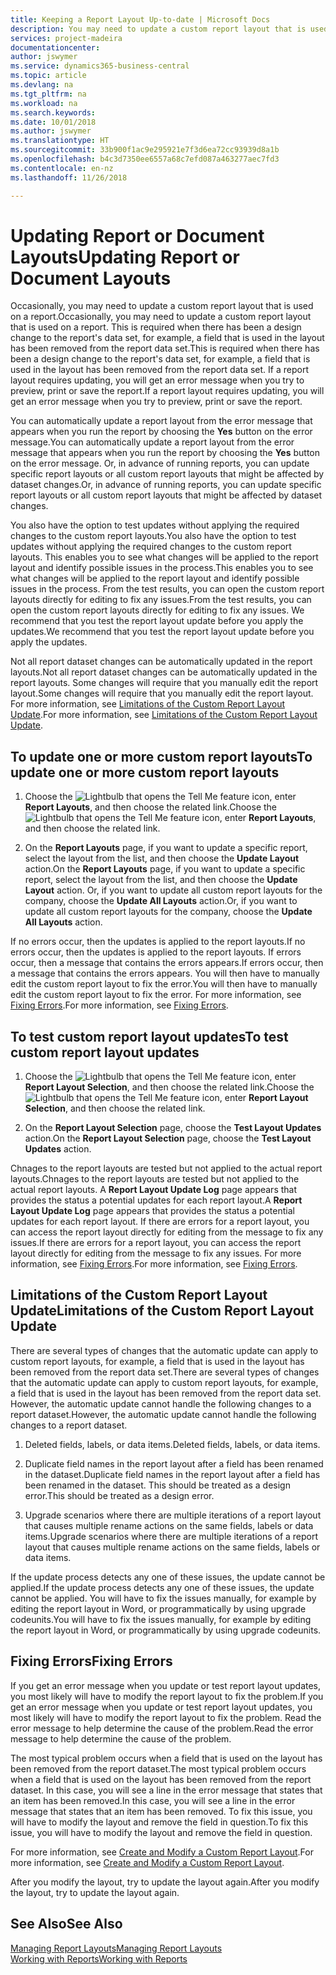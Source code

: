 ```yaml
---
title: Keeping a Report Layout Up-to-date | Microsoft Docs
description: You may need to update a custom report layout that is used on a report. This is required when there has been a design change to the report's data set, for example, a field that is used in the layout has been removed from the report data set.
services: project-madeira
documentationcenter: 
author: jswymer
ms.service: dynamics365-business-central
ms.topic: article
ms.devlang: na
ms.tgt_pltfrm: na
ms.workload: na
ms.search.keywords: 
ms.date: 10/01/2018
ms.author: jswymer
ms.translationtype: HT
ms.sourcegitcommit: 33b900f1ac9e295921e7f3d6ea72cc93939d8a1b
ms.openlocfilehash: b4c3d7350ee6557a68c7efd087a463277aec7fd3
ms.contentlocale: en-nz
ms.lasthandoff: 11/26/2018

---
```

# <a name="updating-report-or-document-layouts"></a><span data-ttu-id="66a24-104">Updating Report or Document Layouts</span><span class="sxs-lookup"><span data-stu-id="66a24-104">Updating Report or Document Layouts</span></span>
<span data-ttu-id="66a24-105">Occasionally, you may need to update a custom report layout that is used on a report.</span><span class="sxs-lookup"><span data-stu-id="66a24-105">Occasionally, you may need to update a custom report layout that is used on a report.</span></span> <span data-ttu-id="66a24-106">This is required when there has been a design change to the report's data set, for example, a field that is used in the layout has been removed from the report data set.</span><span class="sxs-lookup"><span data-stu-id="66a24-106">This is required when there has been a design change to the report's data set, for example, a field that is used in the layout has been removed from the report data set.</span></span> <span data-ttu-id="66a24-107">If a report layout requires updating, you will get an error message when you try to preview, print or save the report.</span><span class="sxs-lookup"><span data-stu-id="66a24-107">If a report layout requires updating, you will get an error message when you try to preview, print or save the report.</span></span>  
  
<span data-ttu-id="66a24-108">You can automatically update a report layout from the error message that appears when you run the report by choosing the **Yes** button on the error message.</span><span class="sxs-lookup"><span data-stu-id="66a24-108">You can automatically update a report layout from the error message that appears when you run the report by choosing the **Yes** button on the error message.</span></span> <span data-ttu-id="66a24-109">Or, in advance of running reports, you can update specific report layouts or all custom report layouts that might be affected by dataset changes.</span><span class="sxs-lookup"><span data-stu-id="66a24-109">Or, in advance of running reports, you can update specific report layouts or all custom report layouts that might be affected by dataset changes.</span></span>  
  
<span data-ttu-id="66a24-110">You also have the option to test updates without applying the required changes to the custom report layouts.</span><span class="sxs-lookup"><span data-stu-id="66a24-110">You also have the option to test updates without applying the required changes to the custom report layouts.</span></span> <span data-ttu-id="66a24-111">This enables you to see what changes will be applied to the report layout and identify possible issues in the process.</span><span class="sxs-lookup"><span data-stu-id="66a24-111">This enables you to see what changes will be applied to the report layout and identify possible issues in the process.</span></span> <span data-ttu-id="66a24-112">From the test results, you can open the custom report layouts directly for editing to fix any issues.</span><span class="sxs-lookup"><span data-stu-id="66a24-112">From the test results, you can open the custom report layouts directly for editing to fix any issues.</span></span> <span data-ttu-id="66a24-113">We recommend that you test the report layout update before you apply the updates.</span><span class="sxs-lookup"><span data-stu-id="66a24-113">We recommend that you test the report layout update before you apply the updates.</span></span>  
  
<span data-ttu-id="66a24-114">Not all report dataset changes can be automatically updated in the report layouts.</span><span class="sxs-lookup"><span data-stu-id="66a24-114">Not all report dataset changes can be automatically updated in the report layouts.</span></span> <span data-ttu-id="66a24-115">Some changes will require that you manually edit the report layout.</span><span class="sxs-lookup"><span data-stu-id="66a24-115">Some changes will require that you manually edit the report layout.</span></span> <span data-ttu-id="66a24-116">For more information, see [Limitations of the Custom Report Layout Update](ui-update-report-layouts.md#UpdateLimitations).</span><span class="sxs-lookup"><span data-stu-id="66a24-116">For more information, see [Limitations of the Custom Report Layout Update](ui-update-report-layouts.md#UpdateLimitations).</span></span>  
  
## <a name="to-update-one-or-more-custom-report-layouts"></a><span data-ttu-id="66a24-117">To update one or more custom report layouts</span><span class="sxs-lookup"><span data-stu-id="66a24-117">To update one or more custom report layouts</span></span>  
  
1.  <span data-ttu-id="66a24-118">Choose the ![Lightbulb that opens the Tell Me feature](media/ui-search/search_small.png "Tell me what you want to do") icon, enter **Report Layouts**, and then choose the related link.</span><span class="sxs-lookup"><span data-stu-id="66a24-118">Choose the ![Lightbulb that opens the Tell Me feature](media/ui-search/search_small.png "Tell me what you want to do") icon, enter **Report Layouts**, and then choose the related link.</span></span>  
  
2.  <span data-ttu-id="66a24-119">On the **Report Layouts** page, if you want to update a specific report, select the layout from the list, and then choose the **Update Layout** action.</span><span class="sxs-lookup"><span data-stu-id="66a24-119">On the **Report Layouts** page, if you want to update a specific report, select the layout from the list, and then choose the **Update Layout** action.</span></span> <span data-ttu-id="66a24-120">Or, if you want to update all custom report layouts for the company, choose the **Update All Layouts** action.</span><span class="sxs-lookup"><span data-stu-id="66a24-120">Or, if you want to update all custom report layouts for the company, choose the **Update All Layouts** action.</span></span>  

<span data-ttu-id="66a24-121">If no errors occur, then the updates is applied to the report layouts.</span><span class="sxs-lookup"><span data-stu-id="66a24-121">If no errors occur, then the updates is applied to the report layouts.</span></span> <span data-ttu-id="66a24-122">If errors occur, then a message that contains the errors appears.</span><span class="sxs-lookup"><span data-stu-id="66a24-122">If errors occur, then a message that contains the errors appears.</span></span> <span data-ttu-id="66a24-123">You will then have to manually edit the custom report layout to fix the error.</span><span class="sxs-lookup"><span data-stu-id="66a24-123">You will then have to manually edit the custom report layout to fix the error.</span></span> <span data-ttu-id="66a24-124">For more information, see [Fixing Errors](ui-update-report-layouts.md#FixErrors).</span><span class="sxs-lookup"><span data-stu-id="66a24-124">For more information, see [Fixing Errors](ui-update-report-layouts.md#FixErrors).</span></span>  

## <a name="to-test-custom-report-layout-updates"></a><span data-ttu-id="66a24-125">To test custom report layout updates</span><span class="sxs-lookup"><span data-stu-id="66a24-125">To test custom report layout updates</span></span>  
  
1.  <span data-ttu-id="66a24-126">Choose the ![Lightbulb that opens the Tell Me feature](media/ui-search/search_small.png "Tell me what you want to do") icon, enter **Report Layout Selection**, and then choose the related link.</span><span class="sxs-lookup"><span data-stu-id="66a24-126">Choose the ![Lightbulb that opens the Tell Me feature](media/ui-search/search_small.png "Tell me what you want to do") icon, enter **Report Layout Selection**, and then choose the related link.</span></span>  
  
2.  <span data-ttu-id="66a24-127">On the **Report Layout Selection** page, choose the **Test Layout Updates** action.</span><span class="sxs-lookup"><span data-stu-id="66a24-127">On the **Report Layout Selection** page, choose the **Test Layout Updates** action.</span></span>  
  
 <span data-ttu-id="66a24-128">Chnages to the report layouts are tested but not applied to the actual report layouts.</span><span class="sxs-lookup"><span data-stu-id="66a24-128">Chnages to the report layouts are tested but not applied to the actual report layouts.</span></span> <span data-ttu-id="66a24-129">A **Report Layout Update Log** page appears that provides the status a potential updates for each report layout.</span><span class="sxs-lookup"><span data-stu-id="66a24-129">A **Report Layout Update Log** page appears that provides the status a potential updates for each report layout.</span></span> <span data-ttu-id="66a24-130">If there are errors for a report layout, you can access the report layout directly for editing from the message to fix any issues.</span><span class="sxs-lookup"><span data-stu-id="66a24-130">If there are errors for a report layout, you can access the report layout directly for editing from the message to fix any issues.</span></span> <span data-ttu-id="66a24-131">For more information, see [Fixing Errors](ui-update-report-layouts.md#FixErrors).</span><span class="sxs-lookup"><span data-stu-id="66a24-131">For more information, see [Fixing Errors](ui-update-report-layouts.md#FixErrors).</span></span>  
  
##  <a name="UpdateLimitations"></a> <span data-ttu-id="66a24-132">Limitations of the Custom Report Layout Update</span><span class="sxs-lookup"><span data-stu-id="66a24-132">Limitations of the Custom Report Layout Update</span></span>  
 <span data-ttu-id="66a24-133">There are several types of changes that the automatic update can apply to custom report layouts, for example, a field that is used in the layout has been removed from the report data set.</span><span class="sxs-lookup"><span data-stu-id="66a24-133">There are several types of changes that the automatic update can apply to custom report layouts, for example, a field that is used in the layout has been removed from the report data set.</span></span> <span data-ttu-id="66a24-134">However, the automatic update cannot handle the following changes to a report dataset.</span><span class="sxs-lookup"><span data-stu-id="66a24-134">However, the automatic update cannot handle the following changes to a report dataset.</span></span>  
  
1.  <span data-ttu-id="66a24-135">Deleted fields, labels, or data items.</span><span class="sxs-lookup"><span data-stu-id="66a24-135">Deleted fields, labels, or data items.</span></span>  
  
2.  <span data-ttu-id="66a24-136">Duplicate field names in the report layout after a field has been renamed in the dataset.</span><span class="sxs-lookup"><span data-stu-id="66a24-136">Duplicate field names in the report layout after a field has been renamed in the dataset.</span></span> <span data-ttu-id="66a24-137">This should be treated as a design error.</span><span class="sxs-lookup"><span data-stu-id="66a24-137">This should be treated as a design error.</span></span>  
  
3.  <span data-ttu-id="66a24-138">Upgrade scenarios where there are multiple iterations of a report layout that causes multiple rename actions on the same fields, labels or data items.</span><span class="sxs-lookup"><span data-stu-id="66a24-138">Upgrade scenarios where there are multiple iterations of a report layout that causes multiple rename actions on the same fields, labels or data items.</span></span>  
  
 <span data-ttu-id="66a24-139">If the update process detects any one of these issues, the update cannot be applied.</span><span class="sxs-lookup"><span data-stu-id="66a24-139">If the update process detects any one of these issues, the update cannot be applied.</span></span> <span data-ttu-id="66a24-140">You will have to fix the issues manually, for example by editing the report layout in Word, or programmatically by using upgrade codeunits.</span><span class="sxs-lookup"><span data-stu-id="66a24-140">You will have to fix the issues manually, for example by editing the report layout in Word, or programmatically by using upgrade codeunits.</span></span>  
  
##  <a name="FixErrors"></a> <span data-ttu-id="66a24-141">Fixing Errors</span><span class="sxs-lookup"><span data-stu-id="66a24-141">Fixing Errors</span></span>  
 <span data-ttu-id="66a24-142">If you get an error message when you update or test report layout updates, you most likely will have to modify the report layout to fix the problem.</span><span class="sxs-lookup"><span data-stu-id="66a24-142">If you get an error message when you update or test report layout updates, you most likely will have to modify the report layout to fix the problem.</span></span> <span data-ttu-id="66a24-143">Read the error message to help determine the cause of the problem.</span><span class="sxs-lookup"><span data-stu-id="66a24-143">Read the error message to help determine the cause of the problem.</span></span>  
  
 <span data-ttu-id="66a24-144">The most typical problem occurs when a field that is used on the layout has been removed from the report dataset.</span><span class="sxs-lookup"><span data-stu-id="66a24-144">The most typical problem occurs when a field that is used on the layout has been removed from the report dataset.</span></span> <span data-ttu-id="66a24-145">In this case, you will see a line in the error message that states that an item has been removed.</span><span class="sxs-lookup"><span data-stu-id="66a24-145">In this case, you will see a line in the error message that states that an item has been removed.</span></span> <span data-ttu-id="66a24-146">To fix this issue, you will have to modify the layout and remove the field in question.</span><span class="sxs-lookup"><span data-stu-id="66a24-146">To fix this issue, you will have to modify the layout and remove the field in question.</span></span>  
  
 <span data-ttu-id="66a24-147">For more information, see [Create and Modify a Custom Report Layout](ui-how-create-custom-report-layout.md#ModifyCustomLayout).</span><span class="sxs-lookup"><span data-stu-id="66a24-147">For more information, see [Create and Modify a Custom Report Layout](ui-how-create-custom-report-layout.md#ModifyCustomLayout).</span></span>  
  
 <span data-ttu-id="66a24-148">After you modify the layout, try to update the layout again.</span><span class="sxs-lookup"><span data-stu-id="66a24-148">After you modify the layout, try to update the layout again.</span></span>  
  
## <a name="see-also"></a><span data-ttu-id="66a24-149">See Also</span><span class="sxs-lookup"><span data-stu-id="66a24-149">See Also</span></span>  
 [<span data-ttu-id="66a24-150">Managing Report Layouts</span><span class="sxs-lookup"><span data-stu-id="66a24-150">Managing Report Layouts</span></span>](ui-manage-report-layouts.md)  
 [<span data-ttu-id="66a24-151">Working with Reports</span><span class="sxs-lookup"><span data-stu-id="66a24-151">Working with Reports</span></span>](ui-work-report.md)  
